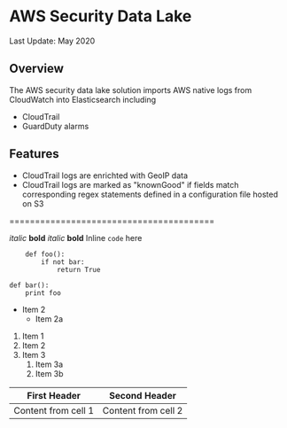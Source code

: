 # AWS Security Data Lake

Last Update: May 2020

## Overview

The AWS security data lake solution imports AWS native logs from CloudWatch into Elasticsearch including

* CloudTrail
* GuardDuty alarms

## Features

* CloudTrail logs are enrichted with GeoIP data
* CloudTrail logs are marked as "knownGood" if fields match corresponding regex statements defined in a configuration file hosted on S3






========================================


*italic* **bold**
_italic_ __bold__
Inline `code` here

````
	def foo():
    	if not bar:
        	return True
````

    def bar():
    	print foo



* Item 2
  * Item 2a

1. Item 1
1. Item 2
1. Item 3
   1. Item 3a
   1. Item 3b

First Header | Second Header
------------ | -------------
Content from cell 1 | Content from cell 2
